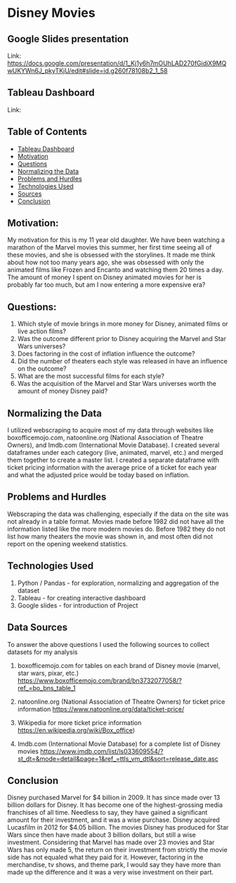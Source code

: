# Disney Movies

## Google Slides presentation
Link: https://docs.google.com/presentation/d/1_Kj1y6h7mOUhLAD270fGidiX9MQwUKYWn6J_pkyTKjU/edit#slide=id.g260f78108b2_1_58

## Tableau Dashboard
Link:

## Table of Contents
* [Tableau Dashboard](#Tableau-dashboard)
* [Motivation](#motivation)
* [Questions](#questions)
* [Normalizing the Data](#normaling-the-data)
* [Problems and Hurdles](#problems-and-hurdles)
* [Technologies Used](#technologies-used)
* [Sources](#sources)
* [Conclusion](#conclusion)

## Motivation:
My motivation for this is my 11 year old daughter. We have been watching a marathon of the Marvel movies this summer, her first time seeing all of these movies, and she is obsessed with the storylines. It made me think about how not too many years ago, she was obsessed with only the animated films like Frozen and Encanto and watching them 20 times a day. The amount of money I spent on Disney animated movies for her is probably far too much, but am I now entering a more expensive era?


## Questions:
1) Which style of movie brings in more money for Disney, animated films or live action films? 
2) Was the outcome different prior to Disney acquiring the Marvel and Star Wars universes?
3) Does factoring in the cost of inflation influence the outcome?
4) Did the number of theaters each style was released in have an influence on the outcome?
5) What are the most successful films for each style?
6) Was the acquisition of the Marvel and Star Wars universes worth the amount of money Disney paid?




## Normalizing the Data
I utilized webscraping to acquire most of my data through websites like boxofficemojo.com, natoonline.org (National Association of Theatre Owners), and Imdb.com (International Movie Database). I created several dataframes under each category (live, animated, marvel, etc.) and merged them together to create a master list. I created a separate dataframe with ticket pricing information with the average price of a ticket for each year and what the adjusted price would be today based on inflation. 


## Problems and Hurdles
Webscraping the data was challenging, especially if the data on the site was not already in a table format. Movies made before 1982 did not have all the information listed like the more modern movies do. Before 1982 they do not list how many theaters the movie was shown in, and most often did not report on the opening weekend statistics. 


## Technologies Used
1) Python / Pandas - for exploration, normalizing and aggregation of the dataset
2) Tableau - for creating interactive dashboard
3) Google slides - for introduction of Project


## Data Sources
To answer the above questions I used the following sources to collect datasets for my analysis

1) boxofficemojo.com for tables on each brand of Disney movie (marvel, star wars, pixar, etc.)
https://www.boxofficemojo.com/brand/bn3732077058/?ref_=bo_bns_table_1

3) natoonline.org (National Association of Theatre Owners) for ticket price information
https://www.natoonline.org/data/ticket-price/

5) Wikipedia for more ticket price information
https://en.wikipedia.org/wiki/Box_office)

6) Imdb.com (International Movie Database) for a complete list of Disney movies
https://www.imdb.com/list/ls033609554/?st_dt=&mode=detail&page=1&ref_=ttls_vm_dtl&sort=release_date,asc

## Conclusion
Disney purchased Marvel for $4 billion in 2009. It has since made over 13 billion dollars for Disney.  It has become one of the highest-grossing media franchises of all time. Needless to say, they have gained a significant amount for their investment, and it was a wise purchase. Disney acquired Lucasfilm in 2012 for $4.05 billion. The movies Disney has produced for Star Wars since then have made about 3 billion dollars, but still a wise investment. Considering that Marvel has made over 23 movies and Star Wars has only made 5, the return on their investment from strictly the movie side has not equaled what they paid for it. However, factoring in the merchandise, tv shows, and theme park, I would say they have more than made up the difference and it was a very wise investment on their part. 